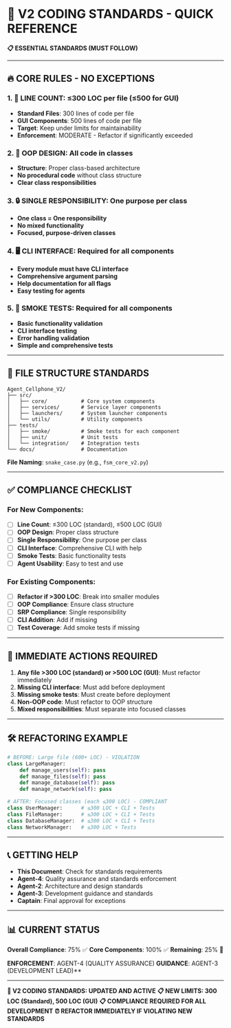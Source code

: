 # 🚀 V2 CODING STANDARDS - QUICK REFERENCE

**📋 ESSENTIAL STANDARDS (MUST FOLLOW)**

---

## 🔥 **CORE RULES - NO EXCEPTIONS**

### **1. 📏 LINE COUNT: ≤300 LOC per file (≤500 for GUI)**
- **Standard Files**: 300 lines of code per file
- **GUI Components**: 500 lines of code per file
- **Target**: Keep under limits for maintainability
- **Enforcement**: MODERATE - Refactor if significantly exceeded

### **2. 🎯 OOP DESIGN: All code in classes**
- **Structure**: Proper class-based architecture
- **No procedural code** without class structure
- **Clear class responsibilities**

### **3. 🔒 SINGLE RESPONSIBILITY: One purpose per class**
- **One class = One responsibility**
- **No mixed functionality**
- **Focused, purpose-driven classes**

### **4. 🖥️ CLI INTERFACE: Required for all components**
- **Every module must have CLI interface**
- **Comprehensive argument parsing**
- **Help documentation for all flags**
- **Easy testing for agents**

### **5. 🧪 SMOKE TESTS: Required for all components**
- **Basic functionality validation**
- **CLI interface testing**
- **Error handling validation**
- **Simple and comprehensive tests**

---

## 📁 **FILE STRUCTURE STANDARDS**

```
Agent_Cellphone_V2/
├── src/
│   ├── core/           # Core system components
│   ├── services/       # Service layer components
│   ├── launchers/      # System launcher components
│   └── utils/          # Utility components
├── tests/
│   ├── smoke/          # Smoke tests for each component
│   ├── unit/           # Unit tests
│   └── integration/    # Integration tests
└── docs/               # Documentation
```

**File Naming**: `snake_case.py` (e.g., `fsm_core_v2.py`)

---

## ✅ **COMPLIANCE CHECKLIST**

### **For New Components:**
- [ ] **Line Count**: ≤300 LOC (standard), ≤500 LOC (GUI)
- [ ] **OOP Design**: Proper class structure
- [ ] **Single Responsibility**: One purpose per class
- [ ] **CLI Interface**: Comprehensive CLI with help
- [ ] **Smoke Tests**: Basic functionality tests
- [ ] **Agent Usability**: Easy to test and use

### **For Existing Components:**
- [ ] **Refactor if >300 LOC**: Break into smaller modules
- [ ] **OOP Compliance**: Ensure class structure
- [ ] **SRP Compliance**: Single responsibility
- [ ] **CLI Addition**: Add if missing
- [ ] **Test Coverage**: Add smoke tests if missing

---

## 🚨 **IMMEDIATE ACTIONS REQUIRED**

1. **Any file >300 LOC (standard) or >500 LOC (GUI)**: Must refactor immediately
2. **Missing CLI interface**: Must add before deployment
3. **Missing smoke tests**: Must create before deployment
4. **Non-OOP code**: Must refactor to OOP structure
5. **Mixed responsibilities**: Must separate into focused classes

---

## 🛠️ **REFACTORING EXAMPLE**

```python
# BEFORE: Large file (600+ LOC) - VIOLATION
class LargeManager:
    def manage_users(self): pass
    def manage_files(self): pass
    def manage_database(self): pass
    def manage_network(self): pass

# AFTER: Focused classes (each ≤300 LOC) - COMPLIANT
class UserManager:      # ≤300 LOC + CLI + Tests
class FileManager:      # ≤300 LOC + CLI + Tests
class DatabaseManager:  # ≤300 LOC + CLI + Tests
class NetworkManager:   # ≤300 LOC + Tests
```

---

## 📞 **GETTING HELP**

- **This Document**: Check for standards requirements
- **Agent-4**: Quality assurance and standards enforcement
- **Agent-2**: Architecture and design standards
- **Agent-3**: Development guidance and standards
- **Captain**: Final approval for exceptions

---

## 📊 **CURRENT STATUS**

**Overall Compliance**: 75% ✅
**Core Components**: 100% ✅
**Remaining**: 25% 🔄

**ENFORCEMENT**: AGENT-4 (QUALITY ASSURANCE)
**GUIDANCE**: AGENT-3 (DEVELOPMENT LEAD)**

---

**🚀 V2 CODING STANDARDS: UPDATED AND ACTIVE**
**📋 NEW LIMITS: 300 LOC (Standard), 500 LOC (GUI)**
**📋 COMPLIANCE REQUIRED FOR ALL DEVELOPMENT**
**⏰ REFACTOR IMMEDIATELY IF VIOLATING NEW STANDARDS**
